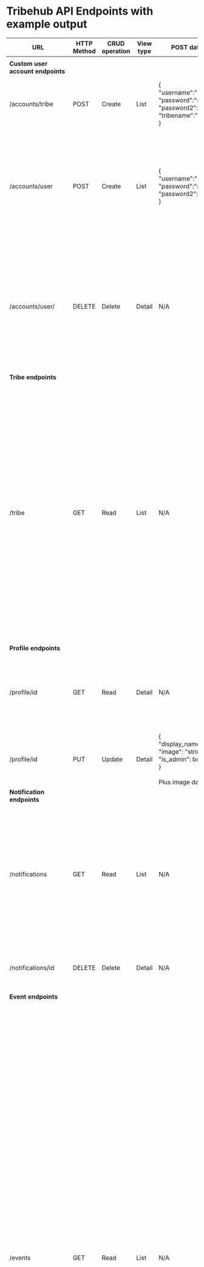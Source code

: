 # Tribehub API Endpoints with example output

| **URL**                               | **HTTP Method** | **CRUD operation** | **View type** | **POST data format**                                                                                                                                                                              | **Example output**                                                                                                                                                                                                                                                                                                                                                                                                                                                                                                                                                                                                                                                                                                                                                                                                                                                                                                                                                                                                                                                                                                                                                                  | **Notes**                                                                                                                                                                                                                                                                                                                                                                                                                                                                                                                                                                                                                                                                                                                                                                                                                                                                                                                                                                                                                                                                                                                                                                                                                         |
|---------------------------------------|-----------------|--------------------|---------------|---------------------------------------------------------------------------------------------------------------------------------------------------------------------------------------------------|-------------------------------------------------------------------------------------------------------------------------------------------------------------------------------------------------------------------------------------------------------------------------------------------------------------------------------------------------------------------------------------------------------------------------------------------------------------------------------------------------------------------------------------------------------------------------------------------------------------------------------------------------------------------------------------------------------------------------------------------------------------------------------------------------------------------------------------------------------------------------------------------------------------------------------------------------------------------------------------------------------------------------------------------------------------------------------------------------------------------------------------------------------------------------------------|-----------------------------------------------------------------------------------------------------------------------------------------------------------------------------------------------------------------------------------------------------------------------------------------------------------------------------------------------------------------------------------------------------------------------------------------------------------------------------------------------------------------------------------------------------------------------------------------------------------------------------------------------------------------------------------------------------------------------------------------------------------------------------------------------------------------------------------------------------------------------------------------------------------------------------------------------------------------------------------------------------------------------------------------------------------------------------------------------------------------------------------------------------------------------------------------------------------------------------------|
|                                       |                 |                    |               |                                                                                                                                                                                                   |                                                                                                                                                                                                                                                                                                                                                                                                                                                                                                                                                                                                                                                                                                                                                                                                                                                                                                                                                                                                                                                                                                                                                                                     |                                                                                                                                                                                                                                                                                                                                                                                                                                                                                                                                                                                                                                                                                                                                                                                                                                                                                                                                                                                                                                                                                                                                                                                                                                   |
| **Custom user <br>account endpoints** |                 |                    |               |                                                                                                                                                                                                   |                                                                                                                                                                                                                                                                                                                                                                                                                                                                                                                                                                                                                                                                                                                                                                                                                                                                                                                                                                                                                                                                                                                                                                                     |                                                                                                                                                                                                                                                                                                                                                                                                                                                                                                                                                                                                                                                                                                                                                                                                                                                                                                                                                                                                                                                                                                                                                                                                                                   |
| /accounts/tribe                       | POST            | Create             | List          | {<br>    "username":"string",<br>    "password":"string",<br>    "password2":"string",<br>    "tribename":"string"<br>}                                                                           | N/A                                                                                                                                                                                                                                                                                                                                                                                                                                                                                                                                                                                                                                                                                                                                                                                                                                                                                                                                                                                                                                                                                                                                                                                 | Handles creation of a new user account with 'tribe' admin permissions,<br>creates a new user profile and a new tribe attached to that user.                                                                                                                                                                                                                                                                                                                                                                                                                                                                                                                                                                                                                                                                                                                                                                                                                                                                                                                                                                                                                                                                                       |
| /accounts/user                        | POST            | Create             | List          | {<br>    "username":"string",<br>    "password":"string",<br>    "password2":"string"<br>}                                                                                                        | N/A                                                                                                                                                                                                                                                                                                                                                                                                                                                                                                                                                                                                                                                                                                                                                                                                                                                                                                                                                                                                                                                                                                                                                                                 | Only tribe admins have permission for this endpoint.<br><br>Handles creation of a new user account without tribe admin permissions,<br> creates a new user profile and associates them with the same tribe as the<br>tribe admin who creates the account.                                                                                                                                                                                                                                                                                                                                                                                                                                                                                                                                                                                                                                                                                                                                                                                                                                                                                                                                                                         |
| /accounts/user/                       | DELETE          | Delete             | Detail        | N/A                                                                                                                                                                                               | N/A                                                                                                                                                                                                                                                                                                                                                                                                                                                                                                                                                                                                                                                                                                                                                                                                                                                                                                                                                                                                                                                                                                                                                                                 | Handles deletion of the specified user account and profile. If the action is performed <br>by the tribe admin, the tribe and all the user accounts associated with it are also<br>deleted.<br><br>Action can only be performed by users on their own accounts, and by the tribe<br>admin for user accounts which are part of their tribe.                                                                                                                                                                                                                                                                                                                                                                                                                                                                                                                                                                                                                                                                                                                                                                                                                                                                                         |
| **Tribe endpoints**                   |                 |                    |               |                                                                                                                                                                                                   |                                                                                                                                                                                                                                                                                                                                                                                                                                                                                                                                                                                                                                                                                                                                                                                                                                                                                                                                                                                                                                                                                                                                                                                     |                                                                                                                                                                                                                                                                                                                                                                                                                                                                                                                                                                                                                                                                                                                                                                                                                                                                                                                                                                                                                                                                                                                                                                                                                                   |
| /tribe                                | GET             | Read               | List          | N/A                                                                                                                                                                                               | {<br><br>    "count": 1,<br><br>    "next": null,<br>    "previous": null,<br>    "results": [<br>        {<br>            "name": "Tribe1",<br>            "users": [<br>                {<br>                    "user_id": 6,<br>                    "display_name": "family1d"<br>                },<br>                {<br>                    "user_id": 5,<br>                    "display_name": "family1c"<br>                },<br>                {<br>                    "user_id": 4,<br>                    "display_name": "family1b"<br>                },<br>                {<br>                    "user_id": 3,<br>                    "display_name": "family1a"<br>                },<br>                {<br>                    "user_id": 2,<br>                    "display_name": "chief1"<br>                }<br>            ]<br>        }<br>    ]<br>}                                                                                                                                                                                                                                                                                           | Lists all the members of the current authenticated user's tribe.<br>Can't be accessed by non-authenticated users.                                                                                                                                                                                                                                                                                                                                                                                                                                                                                                                                                                                                                                                                                                                                                                                                                                                                                                                                                                                                                                                                                                                 |
| **Profile endpoints**                 |                 |                    |               |                                                                                                                                                                                                   |                                                                                                                                                                                                                                                                                                                                                                                                                                                                                                                                                                                                                                                                                                                                                                                                                                                                                                                                                                                                                                                                                                                                                                                     |                                                                                                                                                                                                                                                                                                                                                                                                                                                                                                                                                                                                                                                                                                                                                                                                                                                                                                                                                                                                                                                                                                                                                                                                                                   |
| /profile/id                           | GET             | Read               | Detail        | N/A                                                                                                                                                                                               | {<br><br>    "user": 3,<br>    "username": "family1a",<br>    "display_name": "family1a",<br>    "image": "image/upload/../placeholder_profile_xnpcwj.webp",<br>    "tribe": 1,<br>    "is_admin": false<br>}                                                                                                                                                                                                                                                                                                                                                                                                                                                                                                                                                                                                                                                                                                                                                                                                                                                                                                                                                                       | Retrieves profile details for the user id specified in the URL. Only members of the same <br>tribe as the requested profile can access this data.                                                                                                                                                                                                                                                                                                                                                                                                                                                                                                                                                                                                                                                                                                                                                                                                                                                                                                                                                                                                                                                                                 |
| /profile/id                           | PUT             | Update             | Detail        | {<br>    "display_name": "string",<br>    "image": "string",<br>    "is_admin": bool<br>}<br><br>Plus image data                                                                                  | N/A                                                                                                                                                                                                                                                                                                                                                                                                                                                                                                                                                                                                                                                                                                                                                                                                                                                                                                                                                                                                                                                                                                                                                                                 | Updates existing user profiles. This action can only be performer by the user <br>who owns the profile, or the admin of that user's tribe.                                                                                                                                                                                                                                                                                                                                                                                                                                                                                                                                                                                                                                                                                                                                                                                                                                                                                                                                                                                                                                                                                        |
| **Notification endpoints**            |                 |                    |               |                                                                                                                                                                                                   |                                                                                                                                                                                                                                                                                                                                                                                                                                                                                                                                                                                                                                                                                                                                                                                                                                                                                                                                                                                                                                                                                                                                                                                     |                                                                                                                                                                                                                                                                                                                                                                                                                                                                                                                                                                                                                                                                                                                                                                                                                                                                                                                                                                                                                                                                                                                                                                                                                                   |
| /notifications                        | GET             | Read               | List          | N/A                                                                                                                                                                                               | {<br><br>    "count": 1,<br>    "next": null,<br>    "previous": null,<br>    "results": [<br>        {<br>            "id": 90,<br>            "user": 3,<br>            "date_created": "2023-01-12T12:27:46.989644",<br>            "subject": "Violin lesson - change",<br>            "message": "chief1 has made a change to this event.",<br>            "type": "INV",<br>            "event": 53<br>        }<br>    ]<br>}                                                                                                                                                                                                                                                                                                                                                                                                                                                                                                                                                                                                                                                                                                                                                | Lists all notifications for the authenticated user.                                                                                                                                                                                                                                                                                                                                                                                                                                                                                                                                                                                                                                                                                                                                                                                                                                                                                                                                                                                                                                                                                                                                                                               |
| /notifications/id                     | DELETE          | Delete             | Detail        | N/A                                                                                                                                                                                               | N/A                                                                                                                                                                                                                                                                                                                                                                                                                                                                                                                                                                                                                                                                                                                                                                                                                                                                                                                                                                                                                                                                                                                                                                                 | Deletes the specified notification.<br>This action can only be performed by the owner of the notification.                                                                                                                                                                                                                                                                                                                                                                                                                                                                                                                                                                                                                                                                                                                                                                                                                                                                                                                                                                                                                                                                                                                        |
| **Event endpoints**                   |                 |                    |               |                                                                                                                                                                                                   |                                                                                                                                                                                                                                                                                                                                                                                                                                                                                                                                                                                                                                                                                                                                                                                                                                                                                                                                                                                                                                                                                                                                                                                     |                                                                                                                                                                                                                                                                                                                                                                                                                                                                                                                                                                                                                                                                                                                                                                                                                                                                                                                                                                                                                                                                                                                                                                                                                                   |
| /events                               | GET             | Read               | List          | N/A                                                                                                                                                                                               | Only one event is included in the example due to the size of the <br>data.<br><br>{<br><br>    "count": 17,<br>    "next": null,<br>    "previous": null,<br>    "results": [<br>        {<br>            "id": 111,<br>            "user": {<br>                "user_id": 2,<br>                "display_name": "chief1"<br>            },<br>            "tribe": {<br>                "tribe_id": 1,<br>                "tribe_name": "Tribe1"<br>            },<br>            "to": [<br>                {<br>                    "user_id": 4,<br>                    "display_name": "family1b"<br>                },<br>                {<br>                    "user_id": 6,<br>                    "display_name": "family1d"<br>                },<br>                {<br>                    "user_id": 3,<br>                    "display_name": "family1a"<br>                }<br>            ],<br>            "start": "2023-01-20T10:00:00",<br>            "duration": "00:02:00",<br>            "recurrence_type": "TWK",<br>            "subject": "Violin lesson - change",<br>            "category": "EDU",<br>            "accepted": []<br>        }, | Returns all the scheduled events for the tribe to which the authenticated user belongs.<br>If no dates are specified, the next two months events are returned.<br><br>This endpoint programatically generates repeat occurrences where a repeat type has been <br>specified for an event, i.e. repeats are not stored in the database. Repeat occurrences <br>are indicated with a 'recurrence_type' value of 'REC'.<br><br>The following URL parameters are optionally available with this end point:<br><br>from_date=YYYY-MM-DDThh:mm:ss - accepts an ISO8601 format date and returns all events for the tribe from the <br>specified date up until the specified to_date, or for the next two months if no to_date is <br>specified.<br><br>to_date=YYYY-MM-DDThh:mm:ss - accepts an ISO8601 format date and returns all events for the tribe from today <br>or from the specified from_date.<br><br>category=string - accepts a valid category code and returns corresponding events <br><br>to=int - returns events to which the specified user is invited. Users who are not part of the<br>same tribe cannot access this data.<br><br>search=string - returns events where the search term is found in the subject field. |
| /events                               | POST            | Create             | List          | {<br><br>    "to": [id, id...],<br>    "start": "YYYY-MM-DDThh:mm:ss",<br>    "duration": float,<br>    "recurrence_type": "String",<br>    "subject": "String",<br>    "category": "String"<br>} | N/A                                                                                                                                                                                                                                                                                                                                                                                                                                                                                                                                                                                                                                                                                                                                                                                                                                                                                                                                                                                                                                                                                                                                                                                 | Creates a new event for the tribe to which the user belongs.<br>Only users in the same tribe as the authenticated user can be invited.<br><br><br>Valid recurrence types are:<br>NON = None<br>WEK = Weekly<br>TWK = Two weekly<br>MON = Monthly<br>YEA = Yearly<br><br>Valid category strings are in events/event_values.py                                                                                                                                                                                                                                                                                                                                                                                                                                                                                                                                                                                                                                                                                                                                                                                                                                                                                                      |
| /events/id                            | GET             | Read               | List          | N/A                                                                                                                                                                                               | Returns a single event with the same format as the event within the <br>results list for the events/ list endpoint above.                                                                                                                                                                                                                                                                                                                                                                                                                                                                                                                                                                                                                                                                                                                                                                                                                                                                                                                                                                                                                                                           | Returns details of a single event. Data is restricted to users who are members of the tribe <br>with which the event associated.                                                                                                                                                                                                                                                                                                                                                                                                                                                                                                                                                                                                                                                                                                                                                                                                                                                                                                                                                                                                                                                                                                  |
| /events/id                            | PUT             | Update             | Detail        | {<br><br>    "to": [id, id...],<br>    "start": "YYYY-MM-DDThh:mm:ss",<br>    "duration": float,<br>    "recurrence_type": "String",<br>    "subject": "String",<br>    "category": "String"<br>} | N/A                                                                                                                                                                                                                                                                                                                                                                                                                                                                                                                                                                                                                                                                                                                                                                                                                                                                                                                                                                                                                                                                                                                                                                                 | Updates details of an existing event. This action is restricted to the user who created the <br>event and the tribe admin.                                                                                                                                                                                                                                                                                                                                                                                                                                                                                                                                                                                                                                                                                                                                                                                                                                                                                                                                                                                                                                                                                                        |
| /events/id                            | DELETE          | Delete             | Detail        | N/A                                                                                                                                                                                               | N/A                                                                                                                                                                                                                                                                                                                                                                                                                                                                                                                                                                                                                                                                                                                                                                                                                                                                                                                                                                                                                                                                                                                                                                                 | Deletes the specified event. This action is restricted to the user who created the <br>event and the tribe admin.                                                                                                                                                                                                                                                                                                                                                                                                                                                                                                                                                                                                                                                                                                                                                                                                                                                                                                                                                                                                                                                                                                                 |
| /events/response/id                   | PUT             | Update             | Detail        | {<br>    "event_response":"accept" OR "decline"<br>}                                                                                                                                              | N/A                                                                                                                                                                                                                                                                                                                                                                                                                                                                                                                                                                                                                                                                                                                                                                                                                                                                                                                                                                                                                                                                                                                                                                                 | Records the authenticated user as having accepted or declined an invitation to <br>the specified event. Returns an error message if the user was not invited.                                                                                                                                                                                                                                                                                                                                                                                                                                                                                                                                                                                                                                                                                                                                                                                                                                                                                                                                                                                                                                                                     |
| **Contact endpoints**                 |                 |                    |               |                                                                                                                                                                                                   |                                                                                                                                                                                                                                                                                                                                                                                                                                                                                                                                                                                                                                                                                                                                                                                                                                                                                                                                                                                                                                                                                                                                                                                     |                                                                                                                                                                                                                                                                                                                                                                                                                                                                                                                                                                                                                                                                                                                                                                                                                                                                                                                                                                                                                                                                                                                                                                                                                                   |
| /contacts                             | GET             | Read               | List          | N/A                                                                                                                                                                                               | Only one contact is shown in the example due to the size of the<br>data.<br>{<br><br>    "count": 2,<br>    "next": null,<br>    "previous": null,<br>    "results": [<br>        {<br>            "id": 21,<br>            "tribe": {<br>                "tribe_id": 3,<br>                "tribe_name": "Tribe2"<br>            },<br>            "category": "Dentist",<br>            "title": "Dr",<br>            "first_name": "Raymond",<br>            "last_name": "Cartwright",<br>            "phone": "01929 747747",<br>            "email": "<br>rcartwright@thepractice.co.uk<br>"<br>        },                                                                                                                                                                                                                                                                                                                                                                                                                                                                                                                                                                    | Returns all the contacts for the authenticated user's tribe.<br>Accepts a URL search parameter, which searches for the specified string in the category, title, first_name, last_name, phone and email fields.                                                                                                                                                                                                                                                                                                                                                                                                                                                                                                                                                                                                                                                                                                                                                                                                                                                                                                                                                                                                                    |
| /contacts                             | POST            | Create             | List          | {<br>    "category": "String",<br>    "title": "String",<br>    "first_name": "String",<br>    "last_name": "String",<br>    "phone": "String",<br>    "email": "String"<br>}                     | N/A                                                                                                                                                                                                                                                                                                                                                                                                                                                                                                                                                                                                                                                                                                                                                                                                                                                                                                                                                                                                                                                                                                                                                                                 | Creates a new contact for the authenticated user's tribe. This action is restricted to tribe admins.                                                                                                                                                                                                                                                                                                                                                                                                                                                                                                                                                                                                                                                                                                                                                                                                                                                                                                                                                                                                                                                                                                                              |
| /contacts/id                          | PUT             | Update             | Detail        | {<br>    "category": "String",<br>    "title": "String",<br>    "first_name": "String",<br>    "last_name": "String",<br>    "phone": "String",<br>    "email": "String"<br>}                     | N/A                                                                                                                                                                                                                                                                                                                                                                                                                                                                                                                                                                                                                                                                                                                                                                                                                                                                                                                                                                                                                                                                                                                                                                                 | Updates details of an existing contact for the user's tribe.<br>This action is restricted to tribe admins.                                                                                                                                                                                                                                                                                                                                                                                                                                                                                                                                                                                                                                                                                                                                                                                                                                                                                                                                                                                                                                                                                                                        |
| /contacts/id                          | DELETE          | Delete             | Detail        | N/A                                                                                                                                                                                               | N/A                                                                                                                                                                                                                                                                                                                                                                                                                                                                                                                                                                                                                                                                                                                                                                                                                                                                                                                                                                                                                                                                                                                                                                                 | Delete the specified contact. This action is restricted to the admin of the tribe <br>to which the contact is associated.                                                                                                                                                                                                                                                                                                                                                                                                                                                                                                                                                                                                                                                                                                                                                                                                                                                                                                                                                                                                                                                                                                         |

Table generated using https://www.tablesgenerator.com/markdown_tables/load